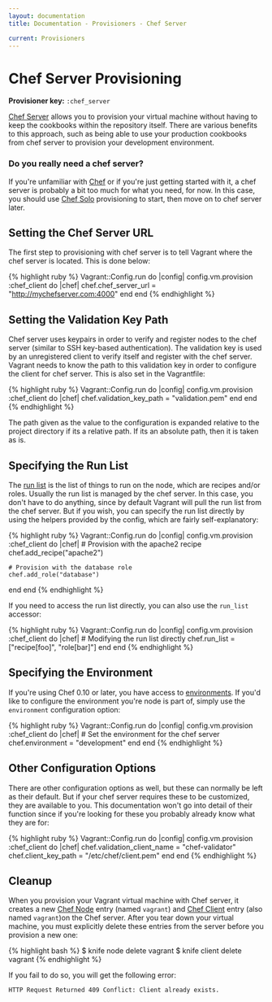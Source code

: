 ```yaml
---
layout: documentation
title: Documentation - Provisioners - Chef Server

current: Provisioners
---
```

# Chef Server Provisioning

**Provisioner key:** `:chef_server`

[Chef Server](http://wiki.opscode.com/display/chef/Chef+Server) allows you to provision your
virtual machine without having to keep the cookbooks within the repository itself. There are
various benefits to this approach, such as being able to use your production cookbooks from
chef server to provision your development environment.

<div class="alert alert-block alert-notice">
  <h3>Do you really need a chef server?</h3>
  <p>
    If you're unfamiliar with <a href="http://www.opscode.com/chef/">Chef</a> or if you're
    just getting started with it, a chef server is probably a bit too much for what you need,
    for now. In this case, you should use <a href="/docs/provisioners/chef_solo.html">Chef Solo</a>
    provisioning to start, then move on to chef server later.
  </p>
</div>

## Setting the Chef Server URL

The first step to provisioning with chef server is to tell Vagrant where the chef
server is located. This is done below:

{% highlight ruby %}
Vagrant::Config.run do |config|
  config.vm.provision :chef_client do |chef|
    chef.chef_server_url = "http://mychefserver.com:4000"
  end
end
{% endhighlight %}

## Setting the Validation Key Path

Chef server uses keypairs in order to verify and register nodes to the chef server
(similar to SSH key-based authentication). The validation key is used by an unregistered
client to verify itself and register with the chef server. Vagrant needs to know
the path to this validation key in order to configure the client for chef server. This
is also set in the Vagrantfile:

{% highlight ruby %}
Vagrant::Config.run do |config|
  config.vm.provision :chef_client do |chef|
    chef.validation_key_path = "validation.pem"
  end
end
{% endhighlight %}

The path given as the value to the configuration is expanded relative to the project
directory if its a relative path. If its an absolute path, then it is taken as is.

## Specifying the Run List

The [run list](http://wiki.opscode.com/display/chef/Setting+the+run_list+in+JSON)
is the list of things to run on the node, which are recipes and/or roles.
Usually the run list is managed by the chef server. In this case, you don't have
to do anything, since by default Vagrant will pull the run list from the chef
server. But if you wish, you can specify the run list directly by using the
helpers provided by the config, which are fairly self-explanatory:

{% highlight ruby %}
Vagrant::Config.run do |config|
  config.vm.provision :chef_client do |chef|
    # Provision with the apache2 recipe
    chef.add_recipe("apache2")

    # Provision with the database role
    chef.add_role("database")
  end
end
{% endhighlight %}

If you need to access the run list directly, you can also use the `run_list`
accessor:

{% highlight ruby %}
Vagrant::Config.run do |config|
  config.vm.provision :chef_client do |chef|
    # Modifying the run list directly
    chef.run_list = ["recipe[foo]", "role[bar]"]
  end
end
{% endhighlight %}

## Specifying the Environment

If you're using Chef 0.10 or later, you have access to
[environments](http://wiki.opscode.com/display/chef/Environments).
If you'd like to configure the environment you're node is part of, simply
use the `environment` configuration option:

{% highlight ruby %}
Vagrant::Config.run do |config|
  config.vm.provision :chef_client do |chef|
    # Set the environment for the chef server
    chef.environment = "development"
  end
end
{% endhighlight %}

## Other Configuration Options

There are other configuration options as well, but these can normally be left
as their default. But if your chef server requires these to be customized, they
are available to you. This documentation won't go into detail of their function
since if you're looking for these you probably already know what they are for:

{% highlight ruby %}
Vagrant::Config.run do |config|
  config.vm.provision :chef_client do |chef|
    chef.validation_client_name = "chef-validator"
    chef.client_key_path = "/etc/chef/client.pem"
  end
end
{% endhighlight %}

## Cleanup

When you provision your Vagrant virtual machine with Chef server, it creates a new [Chef Node](http://wiki.opscode.com/display/chef/Nodes) entry (named `vagrant`) and [Chef Client](http://wiki.opscode.com/display/chef/Chef+Client) entry (also named `vagrant`)on  the Chef server. After you tear down your virtual machine, you must explicitly delete these entries from the server before you provision a new one:

{% highlight bash %}
$ knife node delete vagrant
$ knife client delete vagrant
{% endhighlight %}

If you fail to do so, you will get the following error:

	HTTP Request Returned 409 Conflict: Client already exists.
